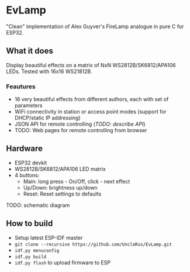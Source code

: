 # EvLamp

"Clean" implementation of Alex Guyver's FireLamp analogue in pure C for ESP32.

## What it does

Display beautiful effects on a matrix of NxN WS2812B/SK6812/APA106 LEDs.
Tested with 16x16 WS21812B.

### Feautures

- 16 very beautiful effects from different authors, each with set of parameters
- WiFi connectivity in station or access point modes (support for DHCP/static IP addressing)
- JSON API for remote controlling (*TODO: describe API*)
- TODO: Web pages for remote controlling from browser

## Hardware

- ESP32 devkit
- WS2812B/SK6812/APA106 LED matrix
- 4 buttons:
	- Main: long press - On/Off, click - next effect
	- Up/Down: brightness up/down
	- Reset: Reset settings to defaults
	
TODO: schematic diagram

## How to build

- Setup latest ESP-IDF master
- `git clone --recursive https://github.com/UncleRus/EvLamp.git`
- `idf.py menuconfig`
- `idf.py build`
- `idf.py flash` to upload firmware to ESP
